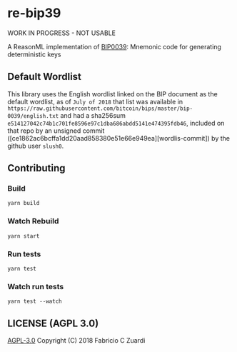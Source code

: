 # re-bip39

WORK IN PROGRESS - NOT USABLE

A ReasonML implementation of [BIP0039][bip39]: Mnemonic code for generating deterministic keys

## Default Wordlist

This library uses the English wordlist linked on the BIP document as the default wordlist,
as of `July of 2018` that list was available in `https://raw.githubusercontent.com/bitcoin/bips/master/bip-0039/english.txt`
and had a sha256sum `e514127042c74b1c701fe8596e97c1dba686abdd5141e474395fdb46`,
included on that repo by an unsigned commit ([ce1862ac6bcffa1dd20aad858380e51e66e949ea][wordlis-commit])
by the github user `slush0`.

## Contributing

### Build

```
yarn build
```

### Watch Rebuild

```
yarn start
```

### Run tests
```
yarn test
```

### Watch run tests
```
yarn test --watch
```

## LICENSE (AGPL 3.0)
[AGPL-3.0][license] Copyright (C) 2018 Fabricio C Zuardi


[bip39]: https://github.com/bitcoin/bips/blob/master/bip-0039.mediawiki
[wordlist-commit]: https://github.com/bitcoin/bips/commit/ce1862ac6bcffa1dd20aad858380e51e66e949ea
[license]: ./LICENSE

